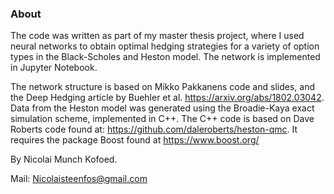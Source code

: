 ### About
The code was written as part of my master thesis project, where I used neural networks to obtain optimal hedging strategies for a variety of option types in the Black-Scholes and Heston model. The network is implemented in Jupyter Notebook.

The network structure is based on Mikko Pakkanens code and slides, and the Deep Hedging article by Buehler et al. https://arxiv.org/abs/1802.03042. 
Data from the Heston model was generated using the Broadie-Kaya exact simulation scheme, implemented in C++. 
The C++ code is based on Dave Roberts code found at: https://github.com/daleroberts/heston-qmc. 
It requires the package Boost found at https://www.boost.org/

By Nicolai Munch Kofoed. 

Mail: Nicolaisteenfos@gmail.com
